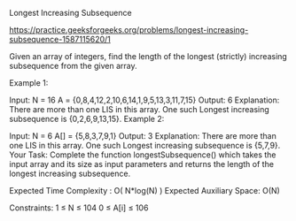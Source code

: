Longest Increasing Subsequence

https://practice.geeksforgeeks.org/problems/longest-increasing-subsequence-1587115620/1

Given an array of integers, find the length of the longest (strictly) increasing subsequence from the given array.

Example 1:

Input:
N = 16
A = {0,8,4,12,2,10,6,14,1,9,5,13,3,11,7,15}
Output: 
6
Explanation:
There are more than one LIS in this array. One such Longest increasing subsequence is {0,2,6,9,13,15}.
Example 2:

Input:
N = 6
A[] = {5,8,3,7,9,1}
Output: 
3
Explanation:
There are more than one LIS in this array.  One such Longest increasing subsequence is {5,7,9}.
Your Task:
Complete the function longestSubsequence() which takes the input array and its size as input parameters and returns the length of the longest increasing subsequence.

Expected Time Complexity : O( N*log(N) )
Expected Auxiliary Space: O(N)

Constraints:
1 ≤ N ≤ 104
0 ≤ A[i] ≤ 106
